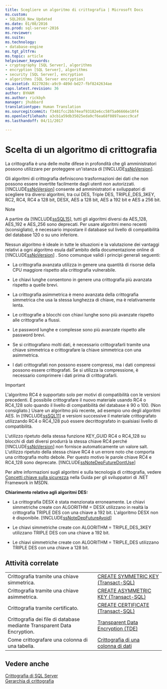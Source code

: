 ```yaml
---
title: Scegliere un algoritmo di crittografia | Microsoft Docs
ms.custom:
- SQL2016_New_Updated
ms.date: 01/08/2016
ms.prod: sql-server-2016
ms.reviewer: 
ms.suite: 
ms.technology:
- database-engine
ms.tgt_pltfrm: 
ms.topic: article
helpviewer_keywords:
- cryptography [SQL Server], algorithms
- encryption [SQL Server], algorithms
- security [SQL Server], encryption
- algorithms [SQL Server encryption]
ms.assetid: 8227028c-a9c9-489d-bd27-fbf8242634ae
caps.latest.revision: 36
author: BYHAM
ms.author: rickbyh
manager: jhubbard
translationtype: Human Translation
ms.sourcegitcommit: f3481fcc2bb74eaf93182e6cc58f5a06666e10f4
ms.openlocfilehash: a3cb1a59db35025eda9cf6ea68f0897aaecc9caf
ms.lasthandoff: 04/11/2017

---
```

# <a name="choose-an-encryption-algorithm"></a>Scelta di un algoritmo di crittografia
  La crittografia è una delle molte difese in profondità che gli amministratori possono utilizzare per proteggere un'istanza di [!INCLUDE[ssNoVersion](../../../includes/ssnoversion-md.md)].  
  
 Gli algoritmi di crittografia definiscono trasformazioni dei dati che non possono essere invertite facilmente dagli utenti non autorizzati. [!INCLUDE[ssNoVersion](../../../includes/ssnoversion-md.md)] consente ad amministratori e sviluppatori di scegliere tra diversi algoritmi, tra cui DES, Triple DES, TRIPLE_DES_3KEY, RC2, RC4, RC4 a 128 bit, DESX, AES a 128 bit, AES a 192 bit e AES a 256 bit.  
  
> [!NOTE]  
>  A partire da [!INCLUDE[ssSQL15](../../../includes/sssql15-md.md)], tutti gli algoritmi diversi da AES_128, AES_192 e AES_256 sono deprecati. Per usare algoritmi meno recenti (sconsigliato), è necessario impostare il database sul livello di compatibilità del database 120 o su uno inferiore.  
  
 Nessun algoritmo è ideale in tutte le situazioni e la valutazione dei vantaggi relativi a ogni algoritmo esula dall'ambito della documentazione online di [!INCLUDE[ssNoVersion](../../../includes/ssnoversion-md.md)] . Sono comunque validi i principi generali seguenti:  
  
-   La crittografia avanzata utilizza in genere una quantità di risorse della CPU maggiore rispetto alla crittografia vulnerabile.  
  
-   Le chiavi lunghe consentono in genere una crittografia più avanzata rispetto a quelle brevi.  
  
-   La crittografia asimmetrica è meno avanzata della crittografia simmetrica che usa la stessa lunghezza di chiave, ma è relativamente lenta.  
  
-   Le crittografie a blocchi con chiavi lunghe sono più avanzate rispetto alle crittografie a flussi.  
  
-   Le password lunghe e complesse sono più avanzate rispetto alle password brevi.  
  
-   Se si crittografano molti dati, è necessario crittografarli tramite una chiave simmetrica e crittografare la chiave simmetrica con una asimmetrica.  
  
-   I dati crittografati non possono essere compressi, ma i dati compressi possono essere crittografati. Se si utilizza la compressione, è necessario comprimere i dati prima di crittografarli.  
  
> [!IMPORTANT]  
>  L'algoritmo RC4 è supportato solo per motivi di compatibilità con le versioni precedenti. È possibile crittografare il nuovo materiale usando RC4 o RC4_128 solo quando il livello di compatibilità del database è 90 o 100. (Non consigliato.) Usare un algoritmo più recente, ad esempio uno degli algoritmi AES. In [!INCLUDE[ssSQL11](../../../includes/sssql11-md.md)] e versioni successive il materiale crittografato utilizzando RC4 o RC4_128 può essere decrittografato in qualsiasi livello di compatibilità.  
>   
>  L'utilizzo ripetuto della stessa funzione KEY_GUID RC4 o RC4_128 su blocchi di dati diversi produrrà la stessa chiave RC4 perché [!INCLUDE[ssNoVersion](../../../includes/ssnoversion-md.md)] non fornisce automaticamente un valore salt. L'utilizzo ripetuto della stessa chiave RC4 è un errore noto che comporta una crittografia molto debole. Per questo motivo le parole chiave RC4 e RC4_128 sono deprecate. [!INCLUDE[ssNoteDepFutureDontUse](../../../includes/ssnotedepfuturedontuse-md.md)]  
  
 Per altre informazioni sugli algoritmi e sulla tecnologia di crittografia, vedere [Concetti chiave sulla sicurezza](http://go.microsoft.com/fwlink/?LinkId=62082) nella Guida per gli sviluppatori di .NET Framework in MSDN.  
  
 **Chiarimento relativo agli algoritmi DES:**  
  
-   La crittografia DESX è stata menzionata erroneamente. Le chiavi simmetriche create con ALGORITHM = DESX utilizzano in realtà la crittografia TRIPLE DES con una chiave a 192 bit. L'algoritmo DESX non è disponibile. [!INCLUDE[ssNoteDepFutureAvoid](../../../includes/ssnotedepfutureavoid-md.md)]  
  
-   Le chiavi simmetriche create con ALGORITHM = TRIPLE_DES_3KEY utilizzano TRIPLE DES con una chiave a 192 bit.  
  
-   Le chiavi simmetriche create con ALGORITHM = TRIPLE_DES utilizzano TRIPLE DES con una chiave a 128 bit.  
  
## <a name="related-tasks"></a>Attività correlate  
  
|||  
|-|-|  
|Crittografia tramite una chiave simmetrica.|[CREATE SYMMETRIC KEY &#40;Transact-SQL&#41;](../../../t-sql/statements/create-symmetric-key-transact-sql.md)|  
|Crittografia tramite una chiave asimmetrica.|[CREATE ASYMMETRIC KEY &#40;Transact-SQL&#41;](../../../t-sql/statements/create-asymmetric-key-transact-sql.md)|  
|Crittografia tramite certificato.|[CREATE CERTIFICATE &#40;Transact-SQL&#41;](../../../t-sql/statements/create-certificate-transact-sql.md)|  
|Crittografia dei file di database mediante Transparent Data Encryption.|[Transparent Data Encryption &#40;TDE&#41;](../../../relational-databases/security/encryption/transparent-data-encryption-tde.md)|  
|Come crittografare una colonna di una tabella.|[Crittografia di una colonna di dati](../../../relational-databases/security/encryption/encrypt-a-column-of-data.md)|  
  
## <a name="see-also"></a>Vedere anche  
 [Crittografia di SQL Server](../../../relational-databases/security/encryption/sql-server-encryption.md)   
 [Gerarchia di crittografia](../../../relational-databases/security/encryption/encryption-hierarchy.md)  
  
  

